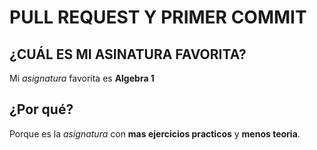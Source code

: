 # PULL REQUEST Y PRIMER COMMIT
## ¿CUÁL ES MI ASINATURA FAVORITA?
Mi _asignatura_ favorita es **Algebra 1**
## ¿Por qué?
Porque es la _asignatura_ con **mas ejercicios practicos** y **menos teoria**.
